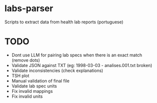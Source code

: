 # labs-parser

Scripts to extract data from health lab reports (portuguese)

# TODO

- Dont use LLM for pairing lab specs when there is an exact match (remove dots)
- Validate JSON against TXT (eg: 1998-03-03 - analises.001.txt broken)
- Validate inconsistencies (check explanations)
- TSH plot
- Manual validation of final file
- Validate lab spec units
- Fix invalid mappings
- Fix invalid units